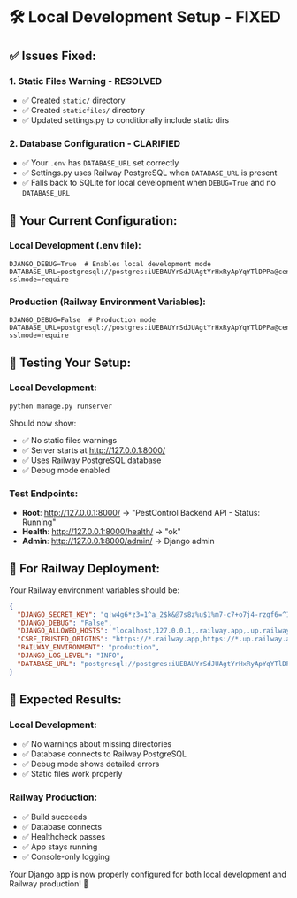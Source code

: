 # 🛠️ Local Development Setup - FIXED

## ✅ **Issues Fixed:**

### 1. **Static Files Warning - RESOLVED**
- ✅ Created `static/` directory 
- ✅ Created `staticfiles/` directory
- ✅ Updated settings.py to conditionally include static dirs

### 2. **Database Configuration - CLARIFIED**
- ✅ Your `.env` has `DATABASE_URL` set correctly
- ✅ Settings.py uses Railway PostgreSQL when `DATABASE_URL` is present
- ✅ Falls back to SQLite for local development when `DEBUG=True` and no `DATABASE_URL`

## 🔧 **Your Current Configuration:**

### **Local Development (.env file):**
```env
DJANGO_DEBUG=True  # Enables local development mode
DATABASE_URL=postgresql://postgres:iUEBAUYrSdJUAgtYrHxRyApYqYTlDPPa@centerbeam.proxy.rlwy.net:31166/railway?sslmode=require
```

### **Production (Railway Environment Variables):**
```env
DJANGO_DEBUG=False  # Production mode
DATABASE_URL=postgresql://postgres:iUEBAUYrSdJUAgtYrHxRyApYqYTlDPPa@centerbeam.proxy.rlwy.net:31166/railway?sslmode=require
```

## 🧪 **Testing Your Setup:**

### **Local Development:**
```bash
python manage.py runserver
```
Should now show:
- ✅ No static files warnings
- ✅ Server starts at http://127.0.0.1:8000/
- ✅ Uses Railway PostgreSQL database
- ✅ Debug mode enabled

### **Test Endpoints:**
- **Root**: http://127.0.0.1:8000/ → "PestControl Backend API - Status: Running"
- **Health**: http://127.0.0.1:8000/health/ → "ok"
- **Admin**: http://127.0.0.1:8000/admin/ → Django admin

## 🚀 **For Railway Deployment:**

Your Railway environment variables should be:
```json
{
  "DJANGO_SECRET_KEY": "q!w4g6*z3=1^a_2$k&@7s8z%u$1%m7-c7+o7j4-rzgf6=^1k^j",
  "DJANGO_DEBUG": "False",
  "DJANGO_ALLOWED_HOSTS": "localhost,127.0.0.1,.railway.app,.up.railway.app,pestcontrol-backend-production.up.railway.app",
  "CSRF_TRUSTED_ORIGINS": "https://*.railway.app,https://*.up.railway.app,https://pestcontrol-backend-production.up.railway.app",
  "RAILWAY_ENVIRONMENT": "production",
  "DJANGO_LOG_LEVEL": "INFO",
  "DATABASE_URL": "postgresql://postgres:iUEBAUYrSdJUAgtYrHxRyApYqYTlDPPa@centerbeam.proxy.rlwy.net:31166/railway?sslmode=require"
}
```

## 🎯 **Expected Results:**

### **Local Development:**
- ✅ No warnings about missing directories
- ✅ Database connects to Railway PostgreSQL
- ✅ Debug mode shows detailed errors
- ✅ Static files work properly

### **Railway Production:**
- ✅ Build succeeds
- ✅ Database connects
- ✅ Healthcheck passes
- ✅ App stays running
- ✅ Console-only logging

Your Django app is now properly configured for both local development and Railway production! 🎉
